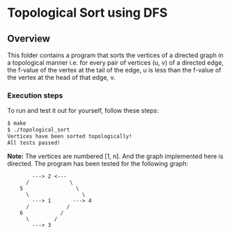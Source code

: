 # Topological Sort using DFS

## Overview

This folder contains a program that sorts the vertices of a directed graph in a
topological manner i.e. for every pair of vertices (u, v) of a directed edge,
the f-value of the vertex at the tail of the edge, u is less than the f-value
of the vertex at the head of that edge, v.

### Execution steps

To run and test it out for yourself, follow these steps:

```bash
$ make
$ ./topological_sort
Vertices have been sorted topologically!
All tests passed!
```

**Note:** The vertices are numbered [1, n]. And the graph implemented here is
directed. The program has been tested for the following graph:

            ---> 2 <---
          /             \
        5                 \
          \                 \
            ---> 1       ---> 4
          /            /
        6            /
          \        /
            ---> 3
